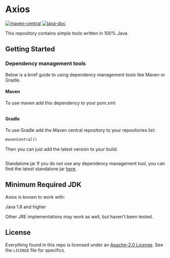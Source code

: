 # Axios

[![maven-central](https://img.shields.io/maven-central/v/io.github.xiao-organization/Axios.svg)](https://mvnrepository.com/artifact/io.github.xiao-organization/Axios) 
[![java-doc](https://www.javadoc.io/badge/io.github.xiao-organization/Axios.svg)](https://www.javadoc.io/doc/io.github.xiao-organization/Axios)

This repository contains simple tools written in 100% Java.

## Getting Started

### Dependency management tools

Below is a brief guide to using dependency management tools like Maven or Gradle.

#### Maven

To use maven add this dependency to your pom.xml:

```xml

```

#### Gradle

To use Gradle add the Maven central repository to your repositories list:

```xml
mavenCentral()
```

Then you can just add the latest version to your build.

```xml

```

Standalone jar
If you do not use any dependency management tool, you can find the latest standalone jar [here](https://github.com/xiao-organization/Axios/releases/latest).

## Minimum Required JDK

Axios is known to work with:

Java 1.8 and higher

Other JRE implementations may work as well, but haven't been tested.

## License

Everything found in this repo is licensed under an [Apache-2.0 License](https://github.com/xiao-organization/Axios/blob/master/LICENSE). See the `LICENSE` file for specifics.
